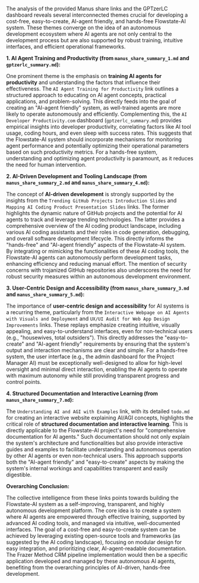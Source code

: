 The analysis of the provided Manus share links and the GPTzerLC dashboard reveals several interconnected themes crucial for developing a cost-free, easy-to-create, AI-agent friendly, and hands-free Flowstate-AI system. These themes converge on the idea of an autonomous development ecosystem where AI agents are not only central to the development process but are also supported by robust training, intuitive interfaces, and efficient operational frameworks.

**1. AI Agent Training and Productivity (from `manus_share_summary_1.md` and `gptzerlc_summary.md`):**

One prominent theme is the emphasis on **training AI agents for productivity** and understanding the factors that influence their effectiveness. The `AI Agent Training for Productivity` link outlines a structured approach to educating on AI agent concepts, practical applications, and problem-solving. This directly feeds into the goal of creating an "AI-agent friendly" system, as well-trained agents are more likely to operate autonomously and efficiently. Complementing this, the `AI Developer Productivity.com` dashboard (`gptzerlc_summary.md`) provides empirical insights into developer productivity, correlating factors like AI tool usage, coding hours, and even sleep with success rates. This suggests that the Flowstate-AI system should incorporate mechanisms for monitoring agent performance and potentially optimizing their operational parameters based on such productivity metrics. For a hands-free system, understanding and optimizing agent productivity is paramount, as it reduces the need for human intervention.

**2. AI-Driven Development and Tooling Landscape (from `manus_share_summary_2.md` and `manus_share_summary_4.md`):**

The concept of **AI-driven development** is strongly supported by the insights from the `Trending GitHub Projects Introduction Slides` and `Mapping AI Coding Product Presentation Slides` links. The former highlights the dynamic nature of GitHub projects and the potential for AI agents to track and leverage trending technologies. The latter provides a comprehensive overview of the AI coding product landscape, including various AI coding assistants and their roles in code generation, debugging, and overall software development lifecycle. This directly informs the "hands-free" and "AI-agent friendly" aspects of the Flowstate-AI system. By integrating or mimicking the functionalities of these AI coding tools, the Flowstate-AI agents can autonomously perform development tasks, enhancing efficiency and reducing manual effort. The mention of security concerns with trojanized GitHub repositories also underscores the need for robust security measures within an autonomous development environment.

**3. User-Centric Design and Accessibility (from `manus_share_summary_3.md` and `manus_share_summary_5.md`):**

The importance of **user-centric design and accessibility** for AI systems is a recurring theme, particularly from the `Interactive Webpage on AI Agents with Visuals and Deployment` and `UX/UI Audit for Web App Design Improvements` links. These replays emphasize creating intuitive, visually appealing, and easy-to-understand interfaces, even for non-technical users (e.g., "housewives, total outsiders"). This directly addresses the "easy-to-create" and "AI-agent friendly" requirements by ensuring that the system's output and interaction mechanisms are clear and simple. For a hands-free system, the user interface (e.g., the admin dashboard for the Project Manager AI) must be exceptionally well-designed to allow for high-level oversight and minimal direct interaction, enabling the AI agents to operate with maximum autonomy while still providing transparent progress and control points.

**4. Structured Documentation and Interactive Learning (from `manus_share_summary_7.md`):**

The `Understanding AI and AGI with Examples` link, with its detailed `todo.md` for creating an interactive website explaining AI/AGI concepts, highlights the critical role of **structured documentation and interactive learning**. This is directly applicable to the Flowstate-AI project's need for "comprehensive documentation for AI agents." Such documentation should not only explain the system's architecture and functionalities but also provide interactive guides and examples to facilitate understanding and autonomous operation by other AI agents or even non-technical users. This approach supports both the "AI-agent friendly" and "easy-to-create" aspects by making the system's internal workings and capabilities transparent and easily digestible.

**Overarching Conclusion:**

The collective intelligence from these links points towards building the Flowstate-AI system as a self-improving, transparent, and highly autonomous development platform. The core idea is to create a system where AI agents are empowered through effective training, supported by advanced AI coding tools, and managed via intuitive, well-documented interfaces. The goal of a cost-free and easy-to-create system can be achieved by leveraging existing open-source tools and frameworks (as suggested by the AI coding landscape), focusing on modular design for easy integration, and prioritizing clear, AI-agent-readable documentation. The Frazer Method CRM pipeline implementation would then be a specific application developed and managed by these autonomous AI agents, benefiting from the overarching principles of AI-driven, hands-free development.
